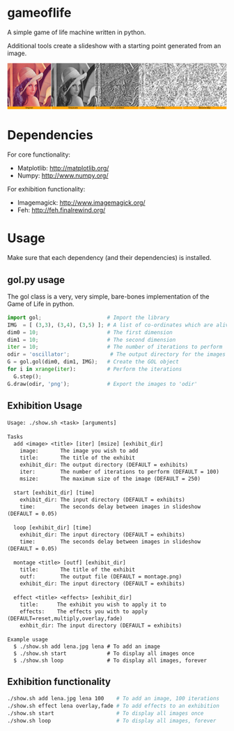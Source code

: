 gameoflife
==========

A simple game of life machine written in python.

Additional tools create a slideshow with a starting point generated from an image.

![An example of the slideshow](/montage.gif)

Dependencies
=============

For core functionality:

  * Matplotlib: http://matplotlib.org/
  * Numpy: http://www.numpy.org/

For exhibition functionality:

  * Imagemagick: http://www.imagemagick.org/
  * Feh: http://feh.finalrewind.org/

Usage
======

Make sure that each dependency (and their dependencies) is installed.

gol.py usage
-------------

The gol class is a very, very simple, bare-bones implementation of the Game of Life in python.

```python
import gol;                     # Import the library
IMG  = [ (3,3), (3,4), (3,5) ]; # A list of co-ordinates which are alive
dim0 = 10;                      # The first dimension
dim1 = 10;                      # The second dimension
iter = 10;                      # The number of iterations to perform
odir = 'oscillator';             # The output directory for the images
G = gol.gol(dim0, dim1, IMG);   # Create the GOL object
for i in xrange(iter):          # Perform the iterations
  G.step();
G.draw(odir, 'png');            # Export the images to 'odir'
```

Exhibition Usage
-----------------

```
Usage: ./show.sh <task> [arguments]

Tasks
  add <image> <title> [iter] [msize] [exhibit_dir]
    image:       The image you wish to add
    title:       The title of the exhibit
    exhibit_dir: The output directory (DEFAULT = exhibits)
    iter:        The number of iterations to perform (DEFAULT = 100)
    msize:       The maximum size of the image (DEFAULT = 250)

  start [exhibit_dir] [time]
    exhibit_dir: The input directory (DEFAULT = exhibits)
    time:        The seconds delay between images in slideshow (DEFAULT = 0.05)

  loop [exhibit_dir] [time]
    exhibit_dir: The input directory (DEFAULT = exhibits)
    time:        The seconds delay between images in slideshow (DEFAULT = 0.05)

  montage <title> [outf] [exhibit_dir]
    title:       The title of the exhibit
    outf:        The output file (DEFAULT = montage.png)
    exhibit_dir: The input directory (DEFAULT = exhibits)

  effect <title> <effects> [exhibit_dir]
    title:      The exhibit you wish to apply it to
    effects:    The effects you with to apply (DEFAULT=reset,multiply,overlay,fade)
    exhbit_dir: The input directory (DEFAULT = exhibits)

Example usage
  $ ./show.sh add lena.jpg lena # To add an image
  $ ./show.sh start             # To display all images once
  $ ./show.sh loop              # To display all images, forever
```

Exhibition functionality
-------------------------
```bash
./show.sh add lena.jpg lena 100    # To add an image, 100 iterations
./show.sh effect lena overlay,fade # To add effects to an exhibition
./show.sh start                    # To display all images once
./show.sh loop                     # To display all images, forever
```
